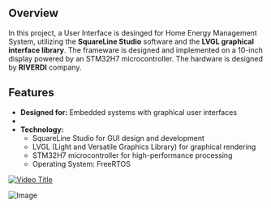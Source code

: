 ## Overview
In this project, a User Interface is desinged for Home Energy Management System, utilizing the **SquareLine Studio** software and the **LVGL graphical interface library**. The frameware is designed and implemented on a 10-inch display powered by an STM32H7 microcontroller. The hardware is designed by **RIVERDI** company.

## Features
- **Designed for:** Embedded systems with graphical user interfaces
- 
- **Technology:**
  - SquareLine Studio for GUI design and development
  - LVGL (Light and Versatile Graphics Library) for graphical rendering
  - STM32H7 microcontroller for high-performance processing
  - Operating System: FreeRTOS

[![Video Title](https://img.youtube.com/vi/o3UrxQO1nyc/0.jpg)](https://youtu.be/watch?v=o3UrxQO1nyc)

![Image](https://github.com/user-attachments/assets/8f4e47a3-e3ff-4402-86d0-6b81c5012c85)
